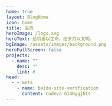 ```yaml
---
home: true
layout: BlogHome
icon: home
title: 主页
heroImage: /logo.svg
heroText: 给机器以生命，给岁月以文明。
bgImage: /assets/images/background.png
heroFullScreen: false
projects:
  - name: ""
    desc: ""
    link: #
head:
  - - meta
    - name: baidu-site-verification
      content: codeva-GI4NygjhIs
---
```

